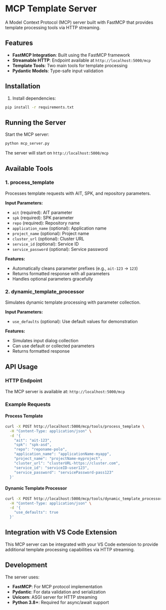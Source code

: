 # MCP Template Server

A Model Context Protocol (MCP) server built with FastMCP that provides template processing tools via HTTP streaming.

## Features

- **FastMCP Integration**: Built using the FastMCP framework
- **Streamable HTTP**: Endpoint available at `http://localhost:5000/mcp`
- **Template Tools**: Two main tools for template processing
- **Pydantic Models**: Type-safe input validation

## Installation

1. Install dependencies:
```bash
pip install -r requirements.txt
```

## Running the Server

Start the MCP server:
```bash
python mcp_server.py
```

The server will start on `http://localhost:5000/mcp`

## Available Tools

### 1. process_template
Processes template requests with AIT, SPK, and repository parameters.

**Input Parameters:**
- `ait` (required): AIT parameter
- `spk` (required): SPK parameter  
- `repo` (required): Repository name
- `application_name` (optional): Application name
- `project_name` (optional): Project name
- `cluster_url` (optional): Cluster URL
- `service_id` (optional): Service ID
- `service_password` (optional): Service password

**Features:**
- Automatically cleans parameter prefixes (e.g., `ait-123` → `123`)
- Returns formatted response with all parameters
- Handles optional parameters gracefully

### 2. dynamic_template_processor
Simulates dynamic template processing with parameter collection.

**Input Parameters:**
- `use_defaults` (optional): Use default values for demonstration

**Features:**
- Simulates input dialog collection
- Can use default or collected parameters
- Returns formatted response

## API Usage

### HTTP Endpoint
The MCP server is available at: `http://localhost:5000/mcp`

### Example Requests

#### Process Template
```bash
curl -X POST http://localhost:5000/mcp/tools/process_template \
  -H "Content-Type: application/json" \
  -d '{
    "ait": "ait-123",
    "spk": "spk-asd", 
    "repo": "reponame-polo",
    "application_name": "applicationName-myapp",
    "project_name": "projectName-myproject",
    "cluster_url": "clusterURL-https://cluster.com",
    "service_id": "serviceID-user123",
    "service_password": "servicePassword-pass123"
  }'
```

#### Dynamic Template Processor
```bash
curl -X POST http://localhost:5000/mcp/tools/dynamic_template_processor \
  -H "Content-Type: application/json" \
  -d '{
    "use_defaults": true
  }'
```

## Integration with VS Code Extension

This MCP server can be integrated with your VS Code extension to provide additional template processing capabilities via HTTP streaming.

## Development

The server uses:
- **FastMCP**: For MCP protocol implementation
- **Pydantic**: For data validation and serialization
- **Uvicorn**: ASGI server for HTTP streaming
- **Python 3.8+**: Required for async/await support 